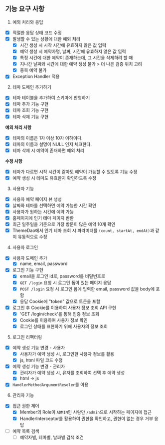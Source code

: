 ## 기능 요구 사항

1. 예외 처리와 응답

- [X] 적절한 응답 상태 코드 수정
- [X] 발생할 수 있는 상황에 대한 예외 처리
    - [X] 시간 생성 시 시작 시간에 유효하지 않은 값 입력
    - [x] 예약 생성 시 예약자명, 날짜, 시간에 유효하지 않은 값 입력
    - [x] 특정 시간에 대한 예약이 존재하는데, 그 시간을 삭제하려 할 때
    - [X] 지나간 날짜와 시간에 대한 예약 생성 불가 > 더 나은 검증 위치 고려
    - [x] 중복 예약 불가
- [x] Exception Handler 적용

2. 테마 도메인 추가하기

- [x] 테마 테이블을 추가하여 스키마에 반영하기
- [x] 테마 추가 기능 구현
- [X] 테마 조회 기능 구현
- [x] 테마 삭제 기능 구현

**예외 처리 사항**

- [X] 테마의 이름은 1자 이상 10자 이하이다.
- [X] 테마의 이름과 설명이 NULL 인지 체크한다.
- [x] 테마 삭제 시 예약이 존재하면 예외 처리

**수정 사항**

- [x] 테마가 다르면 시작 시간이 같아도 예약이 가능할 수 있도록 기능 수정
- [x] 예약 생성 시 테마도 유효한지 확인하도록 수정

3. 사용자 기능

- [x] 사용자 예약 페이지 뷰 생성
- [x] 날짜와 테마를 선택하면 예약 가능한 시간 확인
- [x] 사용자가 원하는 시간에 예약 가능
- [x] 홈페이지에 인기 테마 페이지 반환
- [x] 최근 일주일을 기준으로 가장 방문이 많은 예약 10개 확인
- [x] ThemeDao에서 인기 테마 조회 시 파라미터를 `(count, startAt, endAt)`과 같이 유동적으로 수정

4. 사용자 로그인

- [x] 사용자 도메인 추가
  - [x] name, email, password
- [x] 로그인 기능 구현
  - [x] email을 로그인 id로, password를 비밀번호로
  - [x] `GET /login` 요청 시 로그인 폼이 있는 페이지 응답
  - [x] `POST /login` 요청 시 로그인 폼에 입력한 email, password 값을 body에 포함
  - [x] 응답 Cookie에 "token" 값으로 토큰을 포함
- [x] 로그인 후 Cookie를 이용하여 사용자 정보 조회 API 구현
  - [x] 'GET /login/check'를 통해 인증 정보 조회
  - [x] Cookie를 이용하여 사용자 정보 확인
  - [x] 로그인 상태를 표현하기 위해 사용자의 정보 조회

5. 로그인 리팩터링

- [x] 예약 생성 기능 변경 - 사용자
  - [x] 사용자가 예약 생성 시, 로그인한 사용자 정보를 활용
  - [x] js, html 파일 코드 수정
- [x] 예약 생성 기능 변경 - 관리자
  - [x] 관리자가 예약 생성 시, 유저를 조회하여 선택 후 예약 생성
  - [x] html -> js
- [x] `HandlerMethodArgumentResoler`를 이용

6. 관리자 기능

- [x] 접근 권한 제어
  - [x] Member의 Role이 `ADMIN`인 사람만 `/admin`으로 시작하는 페이지에 접근
  - [x] HandlerInterceptor를 활용하여 권한을 확인하고, 권한이 없는 경우 거부 응답
- [ ] 예약 목록 검색
  - [ ] 예약자별, 테마별, 날짜별 검색 조건
